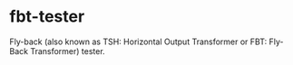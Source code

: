 # fbt-tester
Fly-back (also known as TSH: Horizontal Output Transformer or FBT: Fly-Back Transformer) tester.
